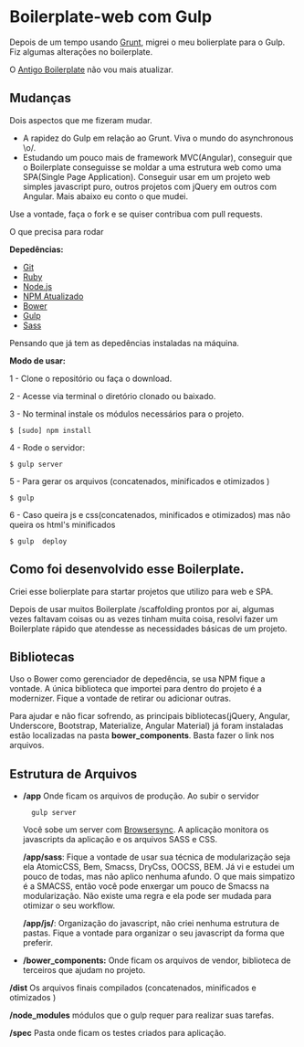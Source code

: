 # Boilerplate-web com Gulp

Depois de um tempo usando [Grunt](http://gruntjs.com/), migrei o meu bolierplate para o Gulp. Fiz algumas alterações no boilerplate.

O [Antigo Boilerplate](https://github.com/thiagohata/boilerplate-web) não vou mais atualizar.

## Mudanças

Dois aspectos que me fizeram mudar.

- A rapidez do Gulp em relação ao Grunt. Viva o mundo do asynchronous \o/.
- Estudando um pouco mais de framework MVC(Angular), conseguir que o Boilerplate conseguisse se moldar a uma estrutura web como uma SPA(Single Page Application). Conseguir usar em um projeto web simples javascript puro, outros projetos com jQuery em outros com Angular. Mais abaixo eu conto o que mudei. 

Use a vontade, faça o fork e se quiser contribua com pull requests.

O que precisa para rodar

**Depedências:**

- [Git](https://git-scm.com/)
- [Ruby](https://www.ruby-lang.org/pt/)
- [Node.js](https://nodejs.org/)
- [NPM Atualizado](https://www.npmjs.com/) 
- [Bower](http://bower.io/)
- [Gulp](http://gulpjs.com/)
- [Sass](http://sass-lang.com/)


Pensando que já tem as depedências instaladas na máquina.

**Modo de usar:**

1 - Clone o repositório ou faça o download.

2 - Acesse via terminal o diretório clonado ou baixado.

3 - No terminal instale os módulos necessários para o projeto.

	$ [sudo] npm install	

4 - Rode o servidor:

	$ gulp server

5 - Para gerar os arquivos (concatenados, minificados e otimizados )
	
	$ gulp
	
6 - Caso queira js e css(concatenados, minificados e otimizados) mas não queira os html's minificados
	
	$ gulp	deploy


## Como foi desenvolvido esse Boilerplate.

Criei esse bolierplate para startar projetos que utilizo para web e SPA. 

Depois de usar muitos Boilerplate /scaffolding  prontos por ai, algumas vezes faltavam coisas ou as vezes tinham muita coisa, resolvi fazer um Boilerplate rápido que atendesse as necessidades básicas de um projeto.


## Bibliotecas

Uso o Bower como gerenciador de depedência, se usa NPM fique a vontade.
A única biblioteca que importei para dentro do projeto é a modernizer.
Fique a vontade de retirar ou adicionar outras.

Para ajudar e não ficar sofrendo, as principais bibliotecas(jQuery, Angular, Underscore, Bootstrap, Materialize, Angular Material) já foram instaladas estão localizadas na pasta **bower_components**. Basta fazer o link nos arquivos. 


## Estrutura de Arquivos

- **/app** 
	Onde ficam os arquivos de produção. Ao subir o servidor
	
		gulp server
	
	Você sobe um server com [Browsersync](https://browsersync.io/). A aplicação monitora os javascripts da aplicação e os arquivos SASS e CSS.

   **/app/sass**: Fique a vontade de usar sua técnica de modularização seja ela AtomicCSS, Bem, Smacss, DryCss, OOCSS, BEM. Já vi e estudei um pouco de todas, mas não aplico nenhuma afundo. O que mais simpatizo é a SMACSS, então você pode enxergar um pouco de Smacss na modularização. Não existe uma regra e ela pode ser mudada para otimizar o seu workflow.

   **/app/js/**: Organização do javascript, não criei nenhuma estrutura de pastas. Fique a vontade para organizar o seu javascript da forma que preferir.


- **/bower_components:** Onde ficam os arquivos de vendor, biblioteca de terceiros que ajudam no projeto.

**/dist** Os arquivos finais compilados (concatenados, minificados e otimizados )

**/node_modules** módulos que o gulp requer para realizar suas tarefas.

**/spec** Pasta onde ficam os testes  criados para aplicação. 






